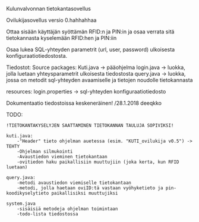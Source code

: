 Kulunvalvonnan tietokantasovellus

Ovilukijasovellus versio 0.hahhahhaa





Ottaa sisään käyttäjän syöttämän RFID:n ja PIN:in ja osaa verrata sitä tietokannasta kyselemään RFID:hen ja PIN:iin

Osaa lukea SQL-yhteyden parametrit (url, user, password) ulkoisesta konfiguraatiotiedostosta.


Tiedostot:
Source packages:
    Kuti.java -> pääohjelma
    login.java -> luokka, jolla luetaan yhteysparametrit ulkoisesta tiedostosta
    query.java -> luokka, jossa on metodit sql-yhteyden avaamiselle ja tietojen noudolle tietokannasta

resources:
    login.properties -> sql-yhteyden konfiguraatiotiedosto


Dokumentaatio tiedostoissa keskeneräinen! /28.1.2018 deeqkko

TODO:

    !TIETOKANTAKYSELYJEN SAATTAMINEN TIETOKANNAN TAULUJA SOPIVIKSI!

    kuti.java:
        -"Header" tieto ohjelman auetessa (esim. "KUTI_ovilukija v0.5") -> TEHTY
        -Ohjelman silmukointi
        -Avaustiedon vieminen tietokantaan
        -ovitiedon haku paikallisiin muuttujiin (joka kerta, kun RFID luetaan)
        
    query.java:
        -metodi avaustiedon viemiselle tietokantaan
        -metodi, jolla haetaan oviID:tä vastaan vyöhyketieto ja pin-koodikyselytieto paikallisiksi muuttujiksi

    system.java
        -sisäisiä metodeja ohjelman toimintaan
        -todo-lista tiedostossa

